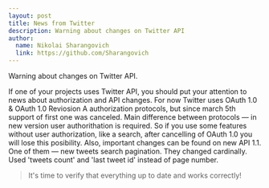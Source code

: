 ```yaml
---
layout: post
title: News from Twitter
description: Warning about changes on Twitter API
author:
  name: Nikolai Sharangovich
  link: https://github.com/Sharangovich
---
```


Warning about changes on Twitter API.

<!-- full start -->

If one of your projects uses Twitter API, you should put your attention to news about authorization and API changes. For now Twitter uses OAuth 1.0 & OAuth 1.0 Reviosion A authorization protocols, but since march 5th support of first one was canceled. Main difference between protocols — in new version user authorithation is required. So if you use some features without user authorization, like a search, after cancelling of OAuth 1.0 you will lose this posibility. 
Also, important changes can be found on new API 1.1. One of them — new tweets search pagination. They changed cardinally. Used 'tweets count' and 'last tweet id' instead of page number.

> It's time to verify that everything up to date and works correctly!


<!-- full end -->

[0]: https://dev.twitter.com/docs/api/1.1/overview
